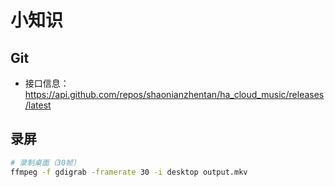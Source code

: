 # 小知识


## Git

- 接口信息：https://api.github.com/repos/shaonianzhentan/ha_cloud_music/releases/latest

## 录屏

```bash
# 录制桌面（30帧）
ffmpeg -f gdigrab -framerate 30 -i desktop output.mkv
```
